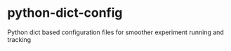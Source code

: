 # python-dict-config
Python dict based configuration files for smoother experiment running and tracking
